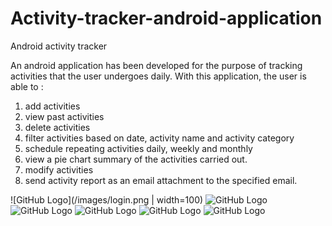 # Activity-tracker-android-application
Android activity tracker

An android application has been developed for the purpose of tracking activities that the user undergoes daily.
With this application, the user is able to :
1) add activities
2) view past activities
3) delete activities
4) filter activities based on date, activity name and activity category
5) schedule repeating activities daily, weekly and monthly
6) view a pie chart summary of the activities carried out.
7) modify activities
8) send activity report as an email attachment to the specified email.

![GitHub Logo](/images/login.png | width=100)
![GitHub Logo](/images/homescreen.png)
![GitHub Logo](/images/addactivity.png)
![GitHub Logo](/images/summary.png)
![GitHub Logo](/images/viewactivity_2.png)
![GitHub Logo](/images/filteractivity.png)
